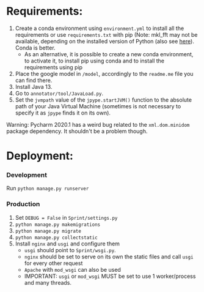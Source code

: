 # Requirements:
1. Create a conda environment using `environment.yml` to install all the requirements or use `requirements.txt` with pip (Note: mkl_fft may not be available, depending on the installed version of Python (also see [here](https://github.com/IntelPython/mkl_fft/issues/26)). Conda is better.
   * As an alternative, it is possible to create a new conda environment, to activate it, to install pip using conda and to install the requirements using pip
2. Place the google model in `/model`, accordingly to the `readme.me` file you can find there.
3. Install Java 13.
4. Go to `annotator/tool/JavaLoad.py`.
5. Set the `jvmpath` value of the `jpype.startJVM()` function to the absolute path of your Java Virtual Machine (sometimes is not necessary to specify it as `jpype` finds it on its own).

Warning: Pycharm 2020.1 has a weird bug related to the `xml.dom.minidom` package dependency. It shouldn't be a problem though.

# Deployment:
### Development
Run `python manage.py runserver`

### Production
1. Set `DEBUG = False` in `Sprint/settings.py`
2. `python manage.py makemigrations`
3. `python manage.py migrate`
4. `python manage.py collectstatic`
5. Install `nginx` and `usgi` and configure them
    * `usgi` should point to `Sprint/wsgi.py`.
    * `nginx` should be set to serve on its own the static files and call `usgi` for every other request
    *  `Apache` with `mod_wsgi` can also be used
    *  IMPORTANT: `usgi` or `mod_wsgi` MUST be set to use 1 worker/process and many threads.
